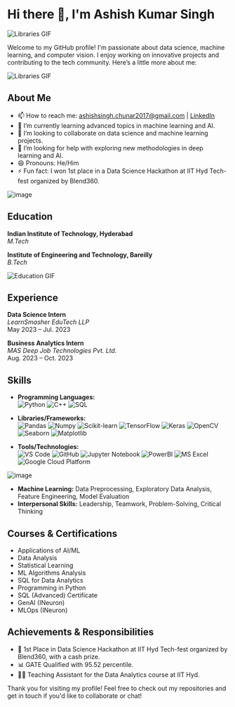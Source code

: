 # Hi there 👋, I'm Ashish Kumar Singh

  ![Libraries GIF](https://media.giphy.com/media/QNFhOolVeCzPQ2Mx85/giphy.gif)
 

Welcome to my GitHub profile! I'm passionate about data science, machine learning, and computer vision. I enjoy working on innovative projects and contributing to the tech community. Here’s a little more about me:

 ![Libraries GIF](https://res.cloudinary.com/practicaldev/image/fetch/s--6oIBRWlG--/c_limit%2Cf_auto%2Cfl_progressive%2Cq_66%2Cw_800/https://dev-to-uploads.s3.amazonaws.com/uploads/articles/uo0yj83jowdehbw6t86o.gif) 

## About Me

- 📫 How to reach me: ashishsingh.chunar2017@gmail.com | [LinkedIn](https://www.linkedin.com/in/ashish-iith/)
- 🌱 I’m currently learning advanced topics in machine learning and AI.
- 👯 I’m looking to collaborate on data science and machine learning projects.
- 🤔 I’m looking for help with exploring new methodologies in deep learning and AI.
- 😄 Pronouns: He/Him
- ⚡ Fun fact: I won 1st place in a Data Science Hackathon at IIT Hyd Tech-fest organized by Blend360.




![image](https://github.com/AshishKumarSingh03/AshishKumarSingh03/assets/116654089/aae532e6-8d72-4c8f-95da-3eed37f70f4f)




## Education

**Indian Institute of Technology, Hyderabad**  
*M.Tech*  



**Institute of Engineering and Technology, Bareilly**  
*B.Tech*  

![Education GIF](https://media.giphy.com/media/L8K62iTDkzGX6/giphy.gif)

## Experience

**Data Science Intern**  
*LearnSmasher EduTech LLP*  
May 2023 – Jul. 2023

**Business Analytics Intern**  
*MAS Deep Job Technologies Pvt. Ltd.*  
Aug. 2023 – Oct. 2023



## Skills

- **Programming Languages:**  
  ![Python](https://img.shields.io/badge/-Python-3776AB?logo=python&logoColor=white&style=plastic) ![C++](https://img.shields.io/badge/-C++-00599C?logo=cplusplus&logoColor=white&style=plastic) ![SQL](https://img.shields.io/badge/-SQL-4479A1?logo=sql&logoColor=white&style=plastic)  
 
  
- **Libraries/Frameworks:**  
  ![Pandas](https://img.shields.io/badge/-Pandas-150458?logo=pandas&logoColor=white&style=plastic) ![Numpy](https://img.shields.io/badge/-Numpy-013243?logo=numpy&logoColor=white&style=plastic) ![Scikit-learn](https://img.shields.io/badge/-Scikit--learn-F7931E?logo=scikit-learn&logoColor=white&style=plastic) ![TensorFlow](https://img.shields.io/badge/-TensorFlow-FF6F00?logo=tensorflow&logoColor=white&style=plastic) ![Keras](https://img.shields.io/badge/-Keras-D00000?logo=keras&logoColor=white&style=plastic) ![OpenCV](https://img.shields.io/badge/-OpenCV-5C3EE8?logo=opencv&logoColor=white&style=plastic) ![Seaborn](https://img.shields.io/badge/-Seaborn-3776AB?logo=seaborn&logoColor=white&style=plastic) ![Matplotlib](https://img.shields.io/badge/-Matplotlib-11557C?logo=matplotlib&logoColor=white&style=plastic)  

  
- **Tools/Technologies:**  
  ![VS Code](https://img.shields.io/badge/-VS%20Code-007ACC?logo=visual-studio-code&logoColor=white&style=plastic) ![GitHub](https://img.shields.io/badge/-GitHub-181717?logo=github&logoColor=white&style=plastic) ![Jupyter Notebook](https://img.shields.io/badge/-Jupyter-EB5229?logo=jupyter&logoColor=white&style=plastic) ![PowerBI](https://img.shields.io/badge/-PowerBI-F2C811?logo=power-bi&logoColor=black&style=plastic) ![MS Excel](https://img.shields.io/badge/-MS%20Excel-217346?logo=microsoft-excel&logoColor=white&style=plastic) ![Google Cloud Platform](https://img.shields.io/badge/-Google%20Cloud-4285F4?logo=google-cloud&logoColor=white&style=plastic)

![image](https://github.com/AshishKumarSingh03/AshishKumarSingh03/assets/116654089/ca284802-1e7d-4fa7-8a7f-8dcb2521ff7e)


- **Machine Learning:** Data Preprocessing, Exploratory Data Analysis, Feature Engineering, Model Evaluation
- **Interpersonal Skills:** Leadership, Teamwork, Problem-Solving, Critical Thinking

## Courses & Certifications

- Applications of AI/ML
- Data Analysis
- Statistical Learning
- ML Algorithms Analysis
- SQL for Data Analytics
- Programming in Python
- SQL (Advanced) Certificate
- GenAI (INeuron)
- MLOps (INeuron)



## Achievements & Responsibilities

- 🥇 1st Place in Data Science Hackathon at IIT Hyd Tech-fest organized by Blend360, with a cash prize.
- 📊 GATE Qualified with 95.52 percentile.
- 👨‍🏫 Teaching Assistant for the Data Analytics course at IIT Hyd.



Thank you for visiting my profile! Feel free to check out my repositories and get in touch if you'd like to collaborate or chat!
